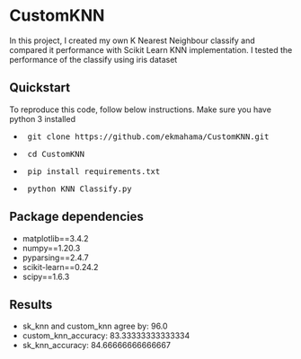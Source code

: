 <h1>CustomKNN</h1>
In this project, I created my own K Nearest Neighbour classify and compared it performance with Scikit Learn KNN implementation. I tested the performance of the classify using iris dataset
<h2>Quickstart</h2>
To reproduce this code, follow below instructions. Make sure you have python 3 installed
<ul>
  <li><pre> git clone https://github.com/ekmahama/CustomKNN.git </pre></li>
  <li><pre> cd CustomKNN </pre></li>
  <li><pre> pip install requirements.txt</pre></li>
  <li><pre> python KNN_Classify.py </pre></li>
</ul>
<h2>Package dependencies </h2>
<ul>
  <li>matplotlib==3.4.2</li>
  <li>numpy==1.20.3</li>
  <li>pyparsing==2.4.7</li>
  <li>scikit-learn==0.24.2</li>
  <li>scipy==1.6.3</li>
</ul>

<h2>Results </h2>
<ul>
  <li>sk_knn and custom_knn agree by: 96.0</li>
  <li>custom_knn_accuracy: 83.33333333333334</li>
  <li>sk_knn_accuracy: 84.66666666666667</li>
</ul>
